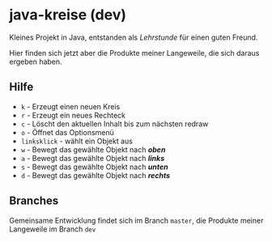 java-kreise (dev)
===========

Kleines Projekt in Java, entstanden als *Lehrstunde* für einen guten Freund.

Hier finden sich jetzt aber die Produkte meiner Langeweile, die sich daraus ergeben haben.

Hilfe
------

- `k` - Erzeugt einen neuen Kreis
- `r` - Erzeugt ein neues Rechteck
- `c` - Löscht den aktuellen Inhalt bis zum nächsten redraw
- `o` - Öffnet das Optionsmenü
- `linksklick` - wählt ein Objekt aus
- `w` - Bewegt das gewählte Objekt nach ***oben***
- `a` - Bewegt das gewählte Objekt nach ***links***
- `s` - Bewegt das gewählte Objekt nach ***unten***
- `d` - Bewegt das gewählte Objekt nach ***rechts*** 

Branches
--------

Gemeinsame Entwicklung findet sich im Branch `master`, die Produkte meiner Langeweile im Branch `dev`
